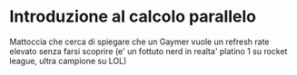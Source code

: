 # Introduzione al calcolo parallelo

Mattoccia che cerca di spiegare che un Gaymer vuole un refresh rate elevato senza farsi scoprire (e' un fottuto nerd in realta' platino 1 su rocket league, ultra campione su LOL)
